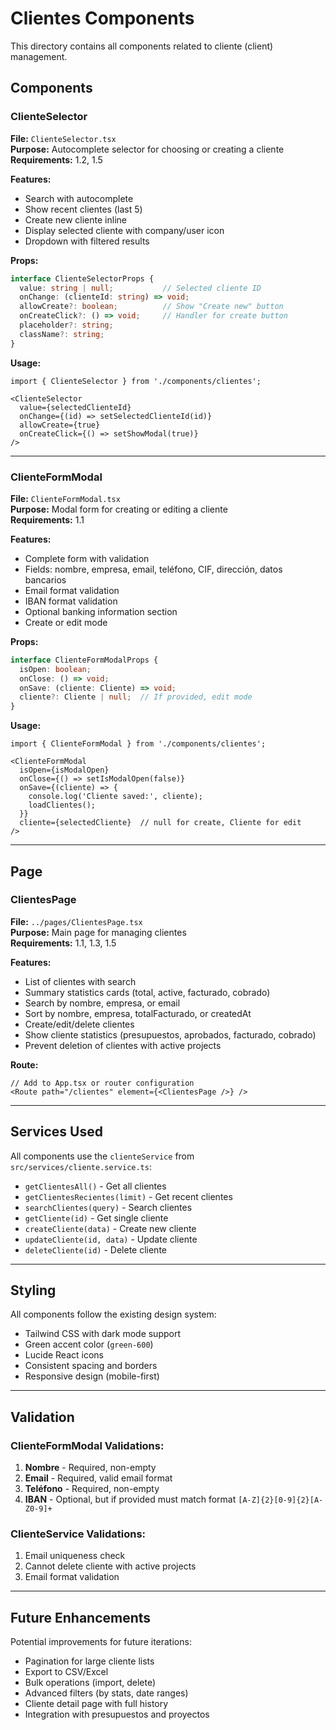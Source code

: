 # Clientes Components

This directory contains all components related to cliente (client) management.

## Components

### ClienteSelector
**File:** `ClienteSelector.tsx`  
**Purpose:** Autocomplete selector for choosing or creating a cliente  
**Requirements:** 1.2, 1.5

**Features:**
- Search with autocomplete
- Show recent clientes (last 5)
- Create new cliente inline
- Display selected cliente with company/user icon
- Dropdown with filtered results

**Props:**
```typescript
interface ClienteSelectorProps {
  value: string | null;           // Selected cliente ID
  onChange: (clienteId: string) => void;
  allowCreate?: boolean;          // Show "Create new" button
  onCreateClick?: () => void;     // Handler for create button
  placeholder?: string;
  className?: string;
}
```

**Usage:**
```tsx
import { ClienteSelector } from './components/clientes';

<ClienteSelector
  value={selectedClienteId}
  onChange={(id) => setSelectedClienteId(id)}
  allowCreate={true}
  onCreateClick={() => setShowModal(true)}
/>
```

---

### ClienteFormModal
**File:** `ClienteFormModal.tsx`  
**Purpose:** Modal form for creating or editing a cliente  
**Requirements:** 1.1

**Features:**
- Complete form with validation
- Fields: nombre, empresa, email, teléfono, CIF, dirección, datos bancarios
- Email format validation
- IBAN format validation
- Optional banking information section
- Create or edit mode

**Props:**
```typescript
interface ClienteFormModalProps {
  isOpen: boolean;
  onClose: () => void;
  onSave: (cliente: Cliente) => void;
  cliente?: Cliente | null;  // If provided, edit mode
}
```

**Usage:**
```tsx
import { ClienteFormModal } from './components/clientes';

<ClienteFormModal
  isOpen={isModalOpen}
  onClose={() => setIsModalOpen(false)}
  onSave={(cliente) => {
    console.log('Cliente saved:', cliente);
    loadClientes();
  }}
  cliente={selectedCliente}  // null for create, Cliente for edit
/>
```

---

## Page

### ClientesPage
**File:** `../pages/ClientesPage.tsx`  
**Purpose:** Main page for managing clientes  
**Requirements:** 1.1, 1.3, 1.5

**Features:**
- List of clientes with search
- Summary statistics cards (total, active, facturado, cobrado)
- Search by nombre, empresa, or email
- Sort by nombre, empresa, totalFacturado, or createdAt
- Create/edit/delete clientes
- Show cliente statistics (presupuestos, aprobados, facturado, cobrado)
- Prevent deletion of clientes with active projects

**Route:**
```tsx
// Add to App.tsx or router configuration
<Route path="/clientes" element={<ClientesPage />} />
```

---

## Services Used

All components use the `clienteService` from `src/services/cliente.service.ts`:

- `getClientesAll()` - Get all clientes
- `getClientesRecientes(limit)` - Get recent clientes
- `searchClientes(query)` - Search clientes
- `getCliente(id)` - Get single cliente
- `createCliente(data)` - Create new cliente
- `updateCliente(id, data)` - Update cliente
- `deleteCliente(id)` - Delete cliente

---

## Styling

All components follow the existing design system:
- Tailwind CSS with dark mode support
- Green accent color (`green-600`)
- Lucide React icons
- Consistent spacing and borders
- Responsive design (mobile-first)

---

## Validation

### ClienteFormModal Validations:
1. **Nombre** - Required, non-empty
2. **Email** - Required, valid email format
3. **Teléfono** - Required, non-empty
4. **IBAN** - Optional, but if provided must match format `[A-Z]{2}[0-9]{2}[A-Z0-9]+`

### ClienteService Validations:
1. Email uniqueness check
2. Cannot delete cliente with active projects
3. Email format validation

---

## Future Enhancements

Potential improvements for future iterations:
- Pagination for large cliente lists
- Export to CSV/Excel
- Bulk operations (import, delete)
- Advanced filters (by stats, date ranges)
- Cliente detail page with full history
- Integration with presupuestos and proyectos

